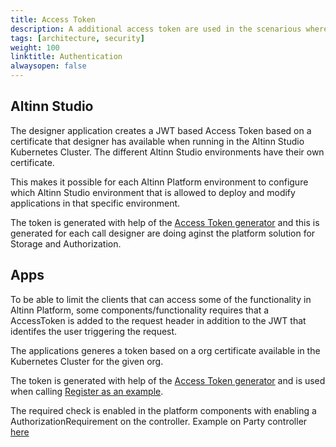 ```yaml
---
title: Access Token
description: A additional access token are used in the scenarious where we need to authenticate the application or component callin a component in Altinn Platform
tags: [architecture, security]
weight: 100
linktitle: Authentication
alwaysopen: false
---
```



## Altinn Studio
The designer application creates a JWT based Access Token based on a certificate that designer has available when running
in the Altinn Studio Kubernetes Cluster. The different Altinn Studio environments have their own certificate.

This makes it possible for each Altinn Platform environment to configure which Altinn Studio environment that is allowed to deploy
and modify applications in that specific environment. 


The token is generated with help of the [Access Token generator](https://github.com/Altinn/altinn-studio/blob/master/src/Altinn.Common/Altinn.Common.AccessToken/Altinn.Common.AccessTokenClient/Services/AccessTokenGenerator.cs) 
and this is generated for each call designer are doing aginst the platform solution for Storage and Authorization.

## Apps 
To be able to limit the clients that can access some of the functionality in Altinn Platform, some components/functionality requires 
that a AccessToken is added to the request header in addition to the JWT that identifes the user triggering the request. 

The applications generes a token based on a org certificate available in the Kubernetes Cluster for the given org.

The token is generated with help of the [Access Token generator](https://github.com/Altinn/altinn-studio/blob/master/src/Altinn.Common/Altinn.Common.AccessToken/Altinn.Common.AccessTokenClient/Services/AccessTokenGenerator.cs) 
and is used when calling [Register as an example](https://github.com/Altinn/altinn-studio/blob/master/src/Altinn.Apps/AppTemplates/AspNet/Altinn.App.PlatformServices/Implementation/RegisterAppSI.cs).

The required check is enabled in the platform components with enabling a AuthorizationRequirement on the controller. 
Example on Party controller [here](https://github.com/Altinn/altinn-studio/blob/master/src/Altinn.Platform/Altinn.Platform.Register/Register/Controllers/PartiesController.cs)




